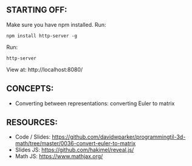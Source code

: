 ## STARTING OFF:

Make sure you have npm installed.
Run:
```
npm install http-server -g
```

Run:
```
http-server
```

View at: http://localhost:8080/

## CONCEPTS:

* Converting between representations: converting Euler to matrix

## RESOURCES:

* Code / Slides: https://github.com/davidwparker/programmingtil-3d-math/tree/master/0036-convert-euler-to-matrix
* Slides JS: https://github.com/hakimel/reveal.js/
* Math JS: https://www.mathjax.org/

